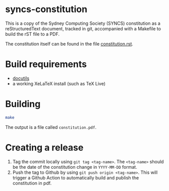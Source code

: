 # syncs-constitution

This is a copy of the Sydney Computing Society (SYNCS) constitution
as a reStructuredText document, tracked in git, accompanied with a Makefile
to build the rST file to a PDF.

The constitution itself can be found in the file [constitution.rst](constitution.rst).

# Build requirements
* [docutils](http://docutils.sourceforge.net)
* a working XeLaTeX install (such as TeX Live)

# Building
```sh
make
```

The output is a file called `constitution.pdf`.

# Creating a release

1. Tag the commit locally using `git tag <tag-name>`. The `<tag-name>` should be the date of the constitution change in `YYYY-MM-DD` format.
2. Push the tag to Github by using `git push origin <tag-name>`. This will trigger a Github Action to automatically build and publish the constitution in pdf.
